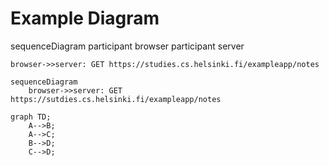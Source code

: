 # Example Diagram

sequenceDiagram
    participant browser
    participant server

    browser->>server: GET https://studies.cs.helsinki.fi/exampleapp/notes

```mermaid
sequenceDiagram
    browser->>server: GET https://sutdies.cs.helsinki.fi/exampleapp/notes

graph TD;
    A-->B;
    A-->C;
    B-->D;
    C-->D;
```